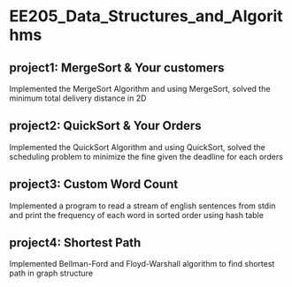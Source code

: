 # EE205_Data_Structures_and_Algorithms

## project1: MergeSort & Your customers
Implemented the MergeSort Algorithm and using MergeSort, solved the minimum total delivery distance in 2D

## project2: QuickSort & Your Orders
Implemented the QuickSort Algorithm and using QuickSort, solved the scheduling problem to minimize the fine given the deadline for each orders

## project3: Custom Word Count
Implemented a program to read a stream of english sentences from stdin and print the frequency of each word in sorted order using hash table

## project4: Shortest Path
Implemented Bellman-Ford and Floyd-Warshall algorithm to find shortest path in graph structure
